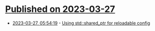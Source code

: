 # [Published on 2023-03-27](index.md)

* [2023-03-27, 05:54:19](https://lobste.rs/s/kuze4g/using_std_shared_ptr_for_reloadable) - [Using std::shared_ptr for reloadable config](https://ddanilov.me/usage-of-shared_ptr)
